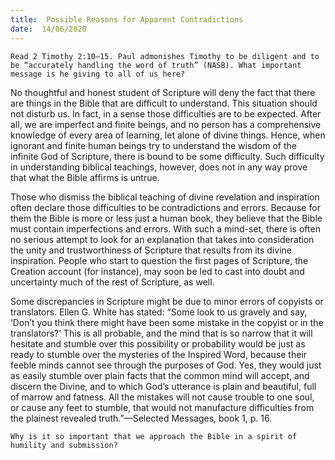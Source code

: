 ```yaml
---
title:  Possible Reasons for Apparent Contradictions
date:  14/06/2020
---
```


`Read 2 Timothy 2:10–15. Paul admonishes Timothy to be diligent and to be “accurately handling the word of truth” (NASB). What important message is he giving to all of us here?`

No thoughtful and honest student of Scripture will deny the fact that there are things in the Bible that are difficult to understand. This situation should not disturb us. In fact, in a sense those difficulties are to be expected. After all, we are imperfect and finite beings, and no person has a comprehensive knowledge of every area of learning, let alone of divine things. Hence, when ignorant and finite human beings try to understand the wisdom of the infinite God of Scripture, there is bound to be some difficulty. Such difficulty in understanding biblical teachings, however, does not in any way prove that what the Bible affirms is untrue.

Those who dismiss the biblical teaching of divine revelation and inspiration often declare those difficulties to be contradictions and errors. Because for them the Bible is more or less just a human book, they believe that the Bible must contain imperfections and errors. With such a mind-set, there is often no serious attempt to look for an explanation that takes into consideration the unity and trustworthiness of Scripture that results from its divine inspiration. People who start to question the first pages of Scripture, the Creation account (for instance), may soon be led to cast into doubt and uncertainty much of the rest of Scripture, as well.

Some discrepancies in Scripture might be due to minor errors of copyists or translators. Ellen G. White has stated: “Some look to us gravely and say, ‘Don’t you think there might have been some mistake in the copyist or in the translators?’ This is all probable, and the mind that is so narrow that it will hesitate and stumble over this possibility or probability would be just as ready to stumble over the mysteries of the Inspired Word, because their feeble minds cannot see through the purposes of God. Yes, they would just as easily stumble over plain facts that the common mind will accept, and discern the Divine, and to which God’s utterance is plain and beautiful, full of marrow and fatness. All the mistakes will not cause trouble to one soul, or cause any feet to stumble, that would not manufacture difficulties from the plainest revealed truth.”—Selected Messages, book 1, p. 16.

`Why is it so important that we approach the Bible in a spirit of humility and submission?`